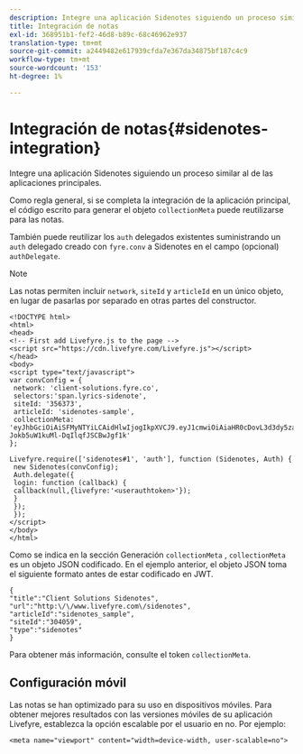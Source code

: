 ```yaml
---
description: Integre una aplicación Sidenotes siguiendo un proceso similar al de las aplicaciones principales.
title: Integración de notas
exl-id: 368951b1-fef2-46d8-b89c-68c46962e937
translation-type: tm+mt
source-git-commit: a2449482e617939cfda7e367da34875bf187c4c9
workflow-type: tm+mt
source-wordcount: '153'
ht-degree: 1%

---
```


# Integración de notas{#sidenotes-integration}

Integre una aplicación Sidenotes siguiendo un proceso similar al de las aplicaciones principales.

Como regla general, si se completa la integración de la aplicación principal, el código escrito para generar el objeto `collectionMeta` puede reutilizarse para las notas.

También puede reutilizar los `auth` delegados existentes suministrando un `auth` delegado creado con `fyre.conv` a Sidenotes en el campo (opcional) `authDelegate`.

>[!NOTE]
>
>Las notas permiten incluir `network`, `siteId` y `articleId` en un único objeto, en lugar de pasarlas por separado en otras partes del constructor.

```
<!DOCTYPE html> 
<html> 
<head> 
<!-- First add Livefyre.js to the page --> 
<script src="https://cdn.livefyre.com/Livefyre.js"></script> 
</head> 
<body> 
<script type="text/javascript"> 
var convConfig = { 
 network: 'client-solutions.fyre.co', 
 selectors:'span.lyrics-sidenote', 
 siteId: '356373', 
 articleId: 'sidenotes-sample', 
 collectionMeta: 'eyJhbGciOiAiSFMyNTYiLCAidHlwIjogIkpXVCJ9.eyJ1cmwiOiAiaHR0cDovL3d3dy5zaWRlbm90ZXMtZGVtby5jb20vbHlyaWNzIiwgInNpdGVJZCI6ICIzMDQwNTkiLCAidHlwZSI6ICJzaWRlbm90ZXMiLCAiYXJ0aWNsZUlkIjogInNpZGVub3Rlc19zYW1wbGUiLCAidGl0bGUiOiAiQ2xpZW50IFNvbHV0aW9ucyBTaWRlbm90ZXMifQ.2gxnsM0TS8dfp-Jokb5uW1kuMl-DqIlqfJSCBwJgf1k' 
}; 
  
Livefyre.require(['sidenotes#1', 'auth'], function (Sidenotes, Auth) { 
 new Sidenotes(convConfig); 
 Auth.delegate({ 
 login: function (callback) { 
 callback(null,{livefyre:'<userauthtoken>'}); 
 } 
 }); 
 }); 
</script> 
</body> 
</html>
```

Como se indica en la sección Generación `collectionMeta` , `collectionMeta` es un objeto JSON codificado. En el ejemplo anterior, el objeto JSON toma el siguiente formato antes de estar codificado en JWT.

```
{ 
"title":"Client Solutions Sidenotes", 
"url":"http:\/\/www.livefyre.com\/sidenotes", 
"articleId":"sidenotes_sample", 
"siteId":"304059", 
"type":"sidenotes" 
}
```

Para obtener más información, consulte el token `collectionMeta`.

## Configuración móvil

Las notas se han optimizado para su uso en dispositivos móviles. Para obtener mejores resultados con las versiones móviles de su aplicación Livefyre, establezca la opción escalable por el usuario en no. Por ejemplo:

```
<meta name="viewport" content="width=device-width, user-scalable=no">
```
